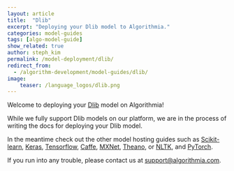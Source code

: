 ```yaml
---
layout: article
title:  "Dlib"
excerpt: "Deploying your Dlib model to Algorithmia."
categories: model-guides
tags: [algo-model-guide]
show_related: true
author: steph_kim
permalink: /model-deployment/dlib/
redirect_from:
  - /algorithm-development/model-guides/dlib/
image:
    teaser: /language_logos/dlib.png
---
```


Welcome to deploying your <a href="http://dlib.net/">Dlib</a> model on Algorithmia!

While we fully support Dlib models on our platform, we are in the process of writing the docs for deploying your Dlib model.

In the meantime check out the other model hosting guides such as <a href="{{site.baseurl}}/model-deployment/scikit">Scikit-learn</a>, <a href="{{site.baseurl}}/model-deployment/keras">Keras</a>, <a href="{{site.baseurl}}/model-deployment/tensorflow">Tensorflow</a>, <a href="{{site.baseurl}}/model-deployment/caffe">Caffe</a>, <a href="{{site.baseurl}}/model-deployment/mxnet">MXNet</a>, <a href="{{site.baseurl}}/model-deployment/theano">Theano</a>, or <a href="{{site.baseurl}}/model-deployment/nltk">NLTK</a>, and <a href="{{site.baseurl}}/model-deployment/pytorch">PyTorch</a>.

If you run into any trouble, please contact us at <a href="mailto:support@algorithmia.com">support@algorithmia.com</a>.
